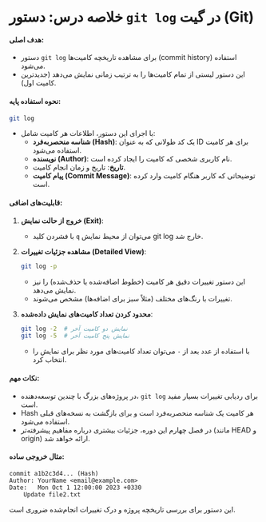 
# خلاصه درس: دستور `git log` در گیت (Git)

#### هدف اصلی:
- دستور `git log` برای مشاهده تاریخچه کامیت‌ها (commit history) استفاده می‌شود.
- این دستور لیستی از تمام کامیت‌ها را به ترتیب زمانی نمایش می‌دهد (جدیدترین کامیت اول).

#### نحوه استفاده پایه:
```bash
git log
```
- با اجرای این دستور، اطلاعات هر کامیت شامل:
  - **شناسه منحصربه‌فرد (Hash)**: یک کد طولانی که به عنوان ID برای هر کامیت استفاده می‌شود.
  - **نویسنده (Author)**: نام کاربری شخصی که کامیت را ایجاد کرده است.
  - **تاریخ**: تاریخ و زمان انجام کامیت.
  - **پیام کامیت (Commit Message)**: توضیحاتی که کاربر هنگام کامیت وارد کرده است.

#### قابلیت‌های اضافی:
1. **خروج از حالت نمایش (Exit)**:
   - با فشردن کلید `q` می‌توان از محیط نمایش git log خارج شد.

2. **مشاهده جزئیات تغییرات (Detailed View)**:
   ```bash
   git log -p
   ```
   - این دستور تغییرات دقیق هر کامیت (خطوط اضافه‌شده یا حذف‌شده) را نیز نمایش می‌دهد.
   - تغییرات با رنگ‌های مختلف (مثلاً سبز برای اضافه‌ها) مشخص می‌شوند.

3. **محدود کردن تعداد کامیت‌های نمایش داده‌شده**:
   ```bash
   git log -2  # نمایش دو کامیت آخر
   git log -5  # نمایش پنج کامیت آخر
   ```
   - با استفاده از عدد بعد از `-` می‌توان تعداد کامیت‌های مورد نظر برای نمایش را انتخاب کرد.

#### نکات مهم:
- در پروژه‌های بزرگ با چندین توسعه‌دهنده، `git log` برای ردیابی تغییرات بسیار مفید است.
- Hash هر کامیت یک شناسه منحصربه‌فرد است و برای بازگشت به نسخه‌های قبلی استفاده می‌شود.
- در فصل چهارم این دوره، جزئیات بیشتری درباره مفاهیم پیشرفته‌تر (مانند HEAD و origin) ارائه خواهد شد.

#### مثال خروجی ساده:
```
commit a1b2c3d4... (Hash)
Author: YourName <email@example.com>
Date:   Mon Oct 1 12:00:00 2023 +0330
    Update file2.txt
```

این دستور برای بررسی تاریخچه پروژه و درک تغییرات انجام‌شده ضروری است.